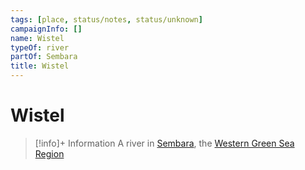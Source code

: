 ```yaml
---
tags: [place, status/notes, status/unknown]
campaignInfo: []
name: Wistel
typeOf: river
partOf: Sembara
title: Wistel
---
```


# Wistel
>[!info]+ Information
> A  river in [Sembara](<../../sembara/sembara.md>), the [Western Green Sea Region](<../../../western-green-sea/western-green-sea-region.md>)
